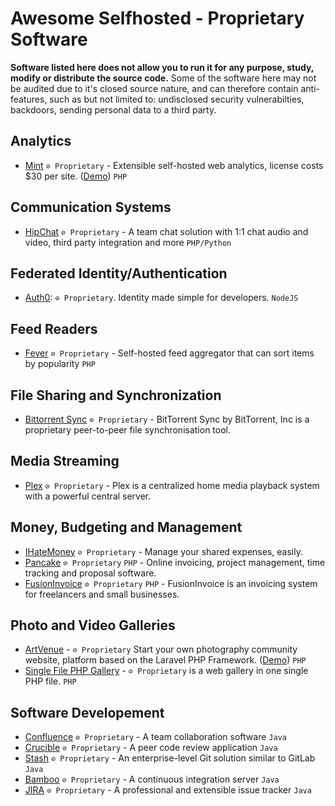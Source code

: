 # Awesome Selfhosted - Proprietary Software

**Software listed here does not allow you to run it for any purpose, study, modify or distribute the source code.** Some of the software here may not be audited due to it's closed source nature, and can therefore contain anti-features, such as but not limited to: undisclosed security vulnerabilties, backdoors, sending personal data to a third party.


## Analytics

  * [Mint](http://haveamint.com/) `⊘ Proprietary` - Extensible self-hosted web analytics, license costs $30 per site. ([Demo](http://mimeoverse.com/mint/)) `PHP`


## Communication Systems

  * [HipChat](https://www.atlassian.com/software/hipchat) `⊘ Proprietary` - A team chat solution with 1:1 chat audio and video, third party integration and more `PHP/Python`

## Federated Identity/Authentication

  * [Auth0](https://auth0.com/docs/appliance): `⊘ Proprietary`. Identity made simple for developers. `NodeJS`

## Feed Readers

  * [Fever](http://feedafever.com/) `⊘ Proprietary` - Self-hosted feed aggregator that can sort items by popularity `PHP`

## File Sharing and Synchronization

  * [Bittorrent Sync](https://www.getsync.com/) `⊘ Proprietary` - BitTorrent Sync by BitTorrent, Inc is a proprietary peer-to-peer file synchronisation tool.

## Media Streaming

  * [Plex](https://plex.tv/) `⊘ Proprietary` - Plex is a centralized home media playback system with a powerful central server.

## Money, Budgeting and Management

  * [IHateMoney](http://ihatemoney.org/) `⊘ Proprietary` - Manage your shared expenses, easily.
  * [Pancake](http://pancakeapp.com/) `⊘ Proprietary` `PHP` - Online invoicing, project management, time tracking and proposal software.
  * [FusionInvoice](https://www.fusioninvoice.com) `⊘ Proprietary` `PHP` - FusionInvoice is an invoicing system for freelancers and small businesses.

## Photo and Video Galleries

  * [ArtVenue](http://codecanyon.net/item/artvenue-image-sharing-community-script/5771542) - `⊘ Proprietary` Start your own photography community website, platform based on the Laravel PHP Framework. ([Demo](http://codecanyon.net/item/artvenue-image-sharing-community-script/full_screen_preview/5771542)) `PHP`
  * [Single File PHP Gallery](http://sye.dk/sfpg/) - `⊘ Proprietary` is a web gallery in one single PHP file. `PHP` 


## Software Developement

  * [Confluence](https://www.atlassian.com/software/confluence) `⊘ Proprietary` - A team collaboration software `Java`
  * [Crucible](https://www.atlassian.com/software/crucible/overview) `⊘ Proprietary` - A peer code review application `Java`
  * [Stash](https://www.atlassian.com/software/stash) `⊘ Proprietary` - An enterprise-level Git solution similar to GitLab `Java`
  * [Bamboo](https://www.atlassian.com/software/bamboo) `⊘ Proprietary` - A continuous integration server `Java`
  * [JIRA](https://www.atlassian.com/software/jira) `⊘ Proprietary` - A professional and extensible issue tracker `Java`
